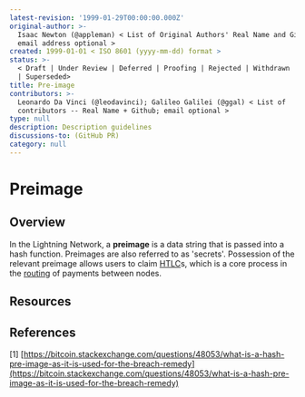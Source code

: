 ```yaml
---
latest-revision: '1999-01-29T00:00:00.000Z'
original-author: >-
  Isaac Newton (@appleman) < List of Original Authors' Real Name and Github;
  email address optional >
created: 1999-01-01 < ISO 8601 (yyyy-mm-dd) format >
status: >-
  < Draft | Under Review | Deferred | Proofing | Rejected | Withdrawn | Accepted
  | Superseded>
title: Pre-image
contributors: >-
  Leonardo Da Vinci (@leodavinci); Galileo Galilei (@ggal) < List of
  contributors -- Real Name + Github; email optional >
type: null
description: Description guidelines
discussions-to: (GitHub PR)
category: null
---
```


# Preimage

## Overview

In the Lightning Network, a **preimage** is a data string that is passed into a hash function. Preimages are also referred to as 'secrets'. Possession of the relevant preimage allows users to claim [HTLC](hltc.md)s, which is a core process in the [routing](../lightning-basics/payment-routing.md) of payments between nodes. 

## Resources



## References

\[1\] [https://bitcoin.stackexchange.com/questions/48053/what-is-a-hash-pre-image-as-it-is-used-for-the-breach-remedy](https://bitcoin.stackexchange.com/questions/48053/what-is-a-hash-pre-image-as-it-is-used-for-the-breach-remedy)

